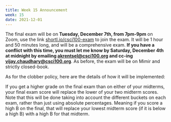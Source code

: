 ```yaml
---
title: Week 15 Announcement
week: 15
date: 2021-12-01
---
```


The final exam will be on **Tuesday, December 7th, from 7pm-9pm** on Zoom, use the link [shortl.io/csci100-exam](https://shortl.io/csci100-exam) to join the exam. It will be 1 hour and 50 minutes long, and will be a comprehensive exam. **If you have a conflict with this time, you must let me know by Saturday, December 4th at midnight by emailing akrentsel@csci100.org and cc-ing vijay.chaudhary@csci100.org**. As before, the exam will be on Mimir and strictly closed-book.

As for the clobber policy, here are the details of how it will be implemented:

If you get a higher grade on the final exam than on either of your midterms, your final exam score will replace the lower of your two midterm scores. Note that this will be done taking into account the different buckets on each exam, rather than just using absolute percentages. Meaning if you score a high B on the final, that will replace your lowest midterm score (if it is below a high B) with a high B for that midterm. 
